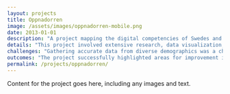 ```yaml
---
layout: projects
title: Oppnadorren
image: /assets/images/oppnadorren-mobile.png
date: 2013-01-01
description: "A project mapping the digital competencies of Swedes and providing key insights into digital literacy across various demographics."
details: "This project involved extensive research, data visualization, and collaboration with digital literacy experts. The aim was to create a comprehensive overview of digital skills in Sweden."
challenges: "Gathering accurate data from diverse demographics was a challenge, as was designing a user-friendly visualization format that made the insights accessible to a wide audience."
outcomes: "The project successfully highlighted areas for improvement in digital literacy and provided a roadmap for future educational initiatives in Sweden."
permalink: /projects/oppnadorren/
---
```

Content for the project goes here, including any images and text.